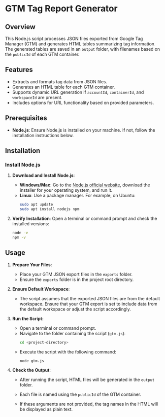 # GTM Tag Report Generator

## Overview

This Node.js script processes JSON files exported from Google Tag Manager (GTM) and generates HTML tables summarizing tag information. The generated tables are saved in an `output` folder, with filenames based on the `publicId` of each GTM container.

## Features

- Extracts and formats tag data from JSON files.
- Generates an HTML table for each GTM container.
- Supports dynamic URL generation if `accountId`, `containerId`, and `workspaceId` are present.
- Includes options for URL functionality based on provided parameters.

## Prerequisites

- **Node.js**: Ensure Node.js is installed on your machine. If not, follow the installation instructions below.

## Installation

### Install Node.js

1. **Download and Install Node.js**:
   - **Windows/Mac**: Go to the [Node.js official website](https://nodejs.org/), download the installer for your operating system, and run it.
   - **Linux**: Use a package manager. For example, on Ubuntu:
     ```bash
     sudo apt update
     sudo apt install nodejs npm
     ```

2. **Verify Installation**:
   Open a terminal or command prompt and check the installed versions:
   ```bash
   node -v
   npm -v


## Usage

1. **Prepare Your Files**:
   - Place your GTM JSON export files in the `exports` folder.
   - Ensure the `exports` folder is in the project root directory.

2. **Ensure Default Workspace**:
   - The script assumes that the exported JSON files are from the default workspace. Ensure that your GTM export is set to include data from the default workspace or adjust the script accordingly.

3. **Run the Script**:
   - Open a terminal or command prompt.
   - Navigate to the folder containing the script (`gtm.js`):
     ```bash
     cd <project-directory>
     ```
   - Execute the script with the following command:
     ```bash
     node gtm.js
     ```

4. **Check the Output**:
   - After running the script, HTML files will be generated in the `output` folder.
   - Each file is named using the `publicId` of the GTM container.


   - If these arguments are not provided, the tag names in the HTML will be displayed as plain text.
